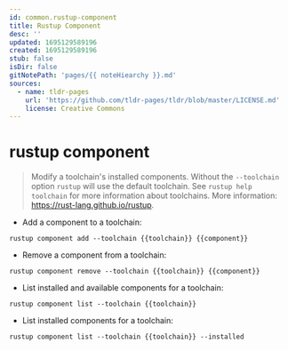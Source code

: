 ```yaml
---
id: common.rustup-component
title: Rustup Component
desc: ''
updated: 1695129589196
created: 1695129589196
stub: false
isDir: false
gitNotePath: 'pages/{{ noteHiearchy }}.md'
sources:
  - name: tldr-pages
    url: 'https://github.com/tldr-pages/tldr/blob/master/LICENSE.md'
    license: Creative Commons
---
```

# rustup component

> Modify a toolchain's installed components.
> Without the `--toolchain` option `rustup` will use the default toolchain. See `rustup help toolchain` for more information about toolchains.
> More information: <https://rust-lang.github.io/rustup>.

- Add a component to a toolchain:

`rustup component add --toolchain {{toolchain}} {{component}}`

- Remove a component from a toolchain:

`rustup component remove --toolchain {{toolchain}} {{component}}`

- List installed and available components for a toolchain:

`rustup component list --toolchain {{toolchain}}`

- List installed components for a toolchain:

`rustup component list --toolchain {{toolchain}} --installed`

